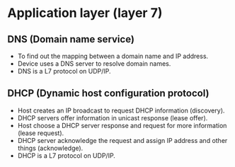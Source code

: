 # Application layer (layer 7)

## DNS (Domain name service)
* To find out the mapping between a domain name and IP address.
* Device uses a DNS server to resolve domain names.
* DNS is a L7 protocol on UDP/IP.

## DHCP (Dynamic host configuration protocol)
* Host creates an IP broadcast to request DHCP information (discovery).
* DHCP servers offer information in unicast response (lease offer).
* Host choose a DHCP server response and request for more information (lease request).
* DHCP server acknowledge the request and assign IP address and other things (acknowledge).
* DHCP is a L7 protocol on UDP/IP.